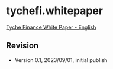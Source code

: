 # tychefi.whitepaper


[Tyche Finance White Paper - English](tychefi.whitepaper.md)

## Revision

* Version 0.1, 2023/09/01, initial publish